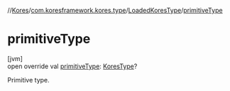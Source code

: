 //[Kores](../../../index.md)/[com.koresframework.kores.type](../index.md)/[LoadedKoresType](index.md)/[primitiveType](primitive-type.md)

# primitiveType

[jvm]\
open override val [primitiveType](primitive-type.md): [KoresType](../-kores-type/index.md)?

Primitive type.
